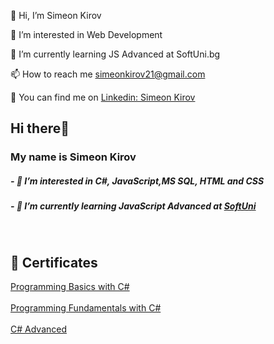👋 Hi, I’m Simeon Kirov

👀 I’m interested in Web Development

🌱 I’m currently learning JS Advanced at SoftUni.bg

📫 How to reach me simeonkirov21@gmail.com

💬 You can find me on 
<a href="https://www.linkedin.com/in/simeon-kirov-85592123a/">Linkedin: Simeon Kirov</a>

<h2> Hi there👋</h2>
<h3>My name is Simeon Kirov</h3>
<h5>- 👀 I’m interested in C#, JavaScript,MS SQL, HTML and CSS</h5>
<h5>- 🌱 I’m currently learning JavaScript Advanced at <a href="softuni.bg">SoftUni</a></h5>
<br>
<h2>📜 Certificates</h2>
<a href="https://softuni.bg/certificates/details/116520/bf45d010">Programming Basics with C#</a>
<br></br>
<a href="https://softuni.bg/certificates/details/130017/bc95183d">Programming Fundamentals with C#</a>
<br></br>
<a href="https://softuni.bg/certificates/details/136379/92987bae">C# Advanced</a>
<br></br>
